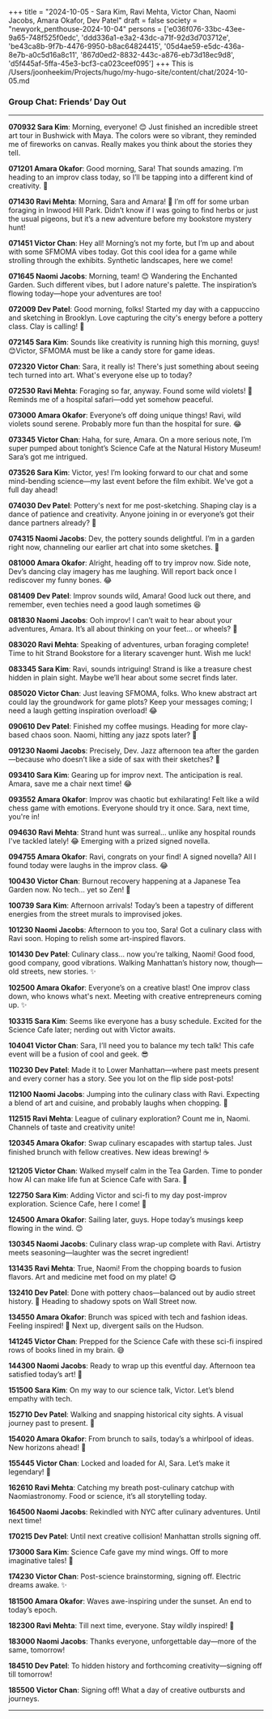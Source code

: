 +++
title = "2024-10-05 - Sara Kim, Ravi Mehta, Victor Chan, Naomi Jacobs, Amara Okafor, Dev Patel"
draft = false
society = "newyork_penthouse-2024-10-04"
persons = ['e036f076-33bc-43ee-9a65-748f525f0edc', 'ddd336a1-e3a2-43dc-a71f-92d3d703712e', 'be43ca8b-9f7b-4476-9950-b8ac64824415', '05d4ae59-e5dc-436a-8e7b-a0c5d16a8c11', '867d0ed2-8832-443c-a876-eb73d18ec9d8', 'd5f445af-5ffa-45e3-bcf3-ca023ceef095']
+++
This is /Users/joonheekim/Projects/hugo/my-hugo-site/content/chat/2024-10-05.md
### Group Chat: Friends’ Day Out

---

**070932 Sara Kim**: Morning, everyone! 😊 Just finished an incredible street art tour in Bushwick with Maya. The colors were so vibrant, they reminded me of fireworks on canvas. Really makes you think about the stories they tell.

**071201 Amara Okafor**: Good morning, Sara! That sounds amazing. I’m heading to an improv class today, so I’ll be tapping into a different kind of creativity. 🤞

**071430 Ravi Mehta**: Morning, Sara and Amara! 🍃 I’m off for some urban foraging in Inwood Hill Park. Didn’t know if I was going to find herbs or just the usual pigeons, but it’s a new adventure before my bookstore mystery hunt!

**071451 Victor Chan**: Hey all! Morning’s not my forte, but I’m up and about with some SFMOMA vibes today. Got this cool idea for a game while strolling through the exhibits. Synthetic landscapes, here we come!

**071645 Naomi Jacobs**: Morning, team! 😊 Wandering the Enchanted Garden. Such different vibes, but I adore nature's palette. The inspiration’s flowing today—hope your adventures are too!

**072009 Dev Patel**: Good morning, folks! Started my day with a cappuccino and sketching in Brooklyn. Love capturing the city's energy before a pottery class. Clay is calling! 🎨

**072145 Sara Kim**: Sounds like creativity is running high this morning, guys! 😊Victor, SFMOMA must be like a candy store for game ideas. 

**072320 Victor Chan**: Sara, it really is! There's just something about seeing tech turned into art. What's everyone else up to today? 

**072530 Ravi Mehta**: Foraging so far, anyway. Found some wild violets! 🍃 Reminds me of a hospital safari—odd yet somehow peaceful.

**073000 Amara Okafor**: Everyone’s off doing unique things! Ravi, wild violets sound serene. Probably more fun than the hospital for sure. 😂

**073345 Victor Chan**: Haha, for sure, Amara. On a more serious note, I’m super pumped about tonight’s Science Cafe at the Natural History Museum! Sara’s got me intrigued.

**073526 Sara Kim**: Victor, yes! I’m looking forward to our chat and some mind-bending science—my last event before the film exhibit. We've got a full day ahead! 

**074030 Dev Patel**: Pottery's next for me post-sketching. Shaping clay is a dance of patience and creativity. Anyone joining in or everyone’s got their dance partners already? 💃

**074315 Naomi Jacobs**: Dev, the pottery sounds delightful. I’m in a garden right now, channeling our earlier art chat into some sketches. 🌿

**081000 Amara Okafor**: Alright, heading off to try improv now. Side note, Dev’s dancing clay imagery has me laughing. Will report back once I rediscover my funny bones. 😂

**081409 Dev Patel**: Improv sounds wild, Amara! Good luck out there, and remember, even techies need a good laugh sometimes 😆

**081830 Naomi Jacobs**: Ooh improv! I can’t wait to hear about your adventures, Amara. It’s all about thinking on your feet… or wheels? 🧩

**083020 Ravi Mehta**: Speaking of adventures, urban foraging complete! Time to hit Strand Bookstore for a literary scavenger hunt. Wish me luck!

**083345 Sara Kim**: Ravi, sounds intriguing! Strand is like a treasure chest hidden in plain sight. Maybe we’ll hear about some secret finds later. 

**085020 Victor Chan**: Just leaving SFMOMA, folks. Who knew abstract art could lay the groundwork for game plots? Keep your messages coming; I need a laugh getting inspiration overload! 😂

**090610 Dev Patel**: Finished my coffee musings. Heading for more clay-based chaos soon. Naomi, hitting any jazz spots later? 🎷

**091230 Naomi Jacobs**: Precisely, Dev. Jazz afternoon tea after the garden—because who doesn’t like a side of sax with their sketches? 📜

**093410 Sara Kim**: Gearing up for improv next. The anticipation is real. Amara, save me a chair next time! 😂

**093552 Amara Okafor**: Improv was chaotic but exhilarating! Felt like a wild chess game with emotions. Everyone should try it once. Sara, next time, you're in! 

**094630 Ravi Mehta**: Strand hunt was surreal… unlike any hospital rounds I've tackled lately! 😂 Emerging with a prized signed novella. 

**094755 Amara Okafor**: Ravi, congrats on your find! A signed novella? All I found today were laughs in the improv class. 😂

**100430 Victor Chan**: Burnout recovery happening at a Japanese Tea Garden now. No tech… yet so Zen! 🍵

**100739 Sara Kim**: Afternoon arrivals! Today’s been a tapestry of different energies from the street murals to improvised jokes.

**101230 Naomi Jacobs**: Afternoon to you too, Sara! Got a culinary class with Ravi soon. Hoping to relish some art-inspired flavors.

**101430 Dev Patel**: Culinary class... now you're talking, Naomi! Good food, good company, good vibrations. Walking Manhattan’s history now, though—old streets, new stories. ✨

**102500 Amara Okafor**: Everyone’s on a creative blast! One improv class down, who knows what's next. Meeting with creative entrepreneurs coming up. ✨

**103315 Sara Kim**: Seems like everyone has a busy schedule. Excited for the Science Cafe later; nerding out with Victor awaits.

**104041 Victor Chan**: Sara, I’ll need you to balance my tech talk! This cafe event will be a fusion of cool and geek. 😎 

**110230 Dev Patel**: Made it to Lower Manhattan—where past meets present and every corner has a story. See you lot on the flip side post-pots!

**112100 Naomi Jacobs**: Jumping into the culinary class with Ravi. Expecting a blend of art and cuisine, and probably laughs when chopping. 🍴

**112515 Ravi Mehta**: League of culinary exploration? Count me in, Naomi. Channels of taste and creativity unite! 

**120345 Amara Okafor**: Swap culinary escapades with startup tales. Just finished brunch with fellow creatives. New ideas brewing! ☕️

**121205 Victor Chan**: Walked myself calm in the Tea Garden. Time to ponder how AI can make life fun at Science Cafe with Sara. 🤔

**122750 Sara Kim**: Adding Victor and sci-fi to my day post-improv exploration. Science Cafe, here I come! 🚀 

**124500 Amara Okafor**: Sailing later, guys. Hope today’s musings keep flowing in the wind. 😊 

**130345 Naomi Jacobs**: Culinary class wrap-up complete with Ravi. Artistry meets seasoning—laughter was the secret ingredient! 

**131435 Ravi Mehta**: True, Naomi! From the chopping boards to fusion flavors. Art and medicine met food on my plate! 😋

**132410 Dev Patel**: Done with pottery chaos—balanced out by audio street history. 🍂 Heading to shadowy spots on Wall Street now.

**134550 Amara Okafor**: Brunch was spiced with tech and fashion ideas. Feeling inspired! 🚀 Next up, divergent sails on the Hudson.

**141245 Victor Chan**: Prepped for the Science Cafe with these sci-fi inspired rows of books lined in my brain. 😅

**144300 Naomi Jacobs**: Ready to wrap up this eventful day. Afternoon tea satisfied today’s art! 🎨

**151500 Sara Kim**: On my way to our science talk, Victor. Let’s blend empathy with tech. 

**152710 Dev Patel**: Walking and snapping historical city sights. A visual journey past to present. 📸

**154020 Amara Okafor**: From brunch to sails, today’s a whirlpool of ideas. New horizons ahead! 🚢

**155445 Victor Chan**: Locked and loaded for AI, Sara. Let’s make it legendary! 🤖

**162610 Ravi Mehta**: Catching my breath post-culinary catchup with Naomiastronomy. Food or science, it’s all storytelling today.

**164500 Naomi Jacobs**: Rekindled with NYC after culinary adventures. Until next time!

**170215 Dev Patel**: Until next creative collision! Manhattan strolls signing off. 

**173000 Sara Kim**: Science Cafe gave my mind wings. Off to more imaginative tales! 🎨

**174230 Victor Chan**: Post-science brainstorming, signing off. Electric dreams awake. ✨

**181500 Amara Okafor**: Waves awe-inspiring under the sunset. An end to today’s epoch.

**182300 Ravi Mehta**: Till next time, everyone. Stay wildly inspired! 🍷

**183000 Naomi Jacobs**: Thanks everyone, unforgettable day—more of the same, tomorrow!

**184510 Dev Patel**: To hidden history and forthcoming creativity—signing off till tomorrow!

**185500 Victor Chan**: Signing off! What a day of creative outbursts and journeys.

---
